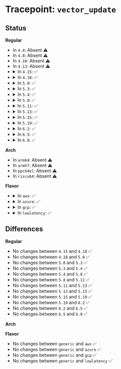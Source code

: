 # Tracepoint: <code>vector_update</code>

## Status
<b>Regular</b>
<ul>
<li>
In <code>4.4</code>: Absent ⚠️
</li>
<li>
In <code>4.8</code>: Absent ⚠️
</li>
<li>
In <code>4.10</code>: Absent ⚠️
</li>
<li>
In <code>4.13</code>: Absent ⚠️
</li>
<li>
<details>
<summary>In <code>4.15</code>: ✅</summary>

Event:

```c
struct trace_event_raw_vector_mod {
    struct trace_entry ent;
    unsigned int irq;
    unsigned int vector;
    unsigned int cpu;
    unsigned int prev_vector;
    unsigned int prev_cpu;
    char __data[0];
};
```
Function:

```c
void trace_event_raw_event_vector_mod(void *__data, unsigned int irq, unsigned int vector, unsigned int cpu, unsigned int prev_vector, unsigned int prev_cpu);
```
</details>
</li>
<li>
<details>
<summary>In <code>4.18</code>: ✅</summary>

Event:

```c
struct trace_event_raw_vector_mod {
    struct trace_entry ent;
    unsigned int irq;
    unsigned int vector;
    unsigned int cpu;
    unsigned int prev_vector;
    unsigned int prev_cpu;
    char __data[0];
};
```
Function:

```c
void trace_event_raw_event_vector_mod(void *__data, unsigned int irq, unsigned int vector, unsigned int cpu, unsigned int prev_vector, unsigned int prev_cpu);
```
</details>
</li>
<li>
<details>
<summary>In <code>5.0</code>: ✅</summary>

Event:

```c
struct trace_event_raw_vector_mod {
    struct trace_entry ent;
    unsigned int irq;
    unsigned int vector;
    unsigned int cpu;
    unsigned int prev_vector;
    unsigned int prev_cpu;
    char __data[0];
};
```
Function:

```c
void trace_event_raw_event_vector_mod(void *__data, unsigned int irq, unsigned int vector, unsigned int cpu, unsigned int prev_vector, unsigned int prev_cpu);
```
</details>
</li>
<li>
<details>
<summary>In <code>5.3</code>: ✅</summary>

Event:

```c
struct trace_event_raw_vector_mod {
    struct trace_entry ent;
    unsigned int irq;
    unsigned int vector;
    unsigned int cpu;
    unsigned int prev_vector;
    unsigned int prev_cpu;
    char __data[0];
};
```
Function:

```c
void trace_event_raw_event_vector_mod(void *__data, unsigned int irq, unsigned int vector, unsigned int cpu, unsigned int prev_vector, unsigned int prev_cpu);
```
</details>
</li>
<li>
<details>
<summary>In <code>5.4</code>: ✅</summary>

Event:

```c
struct trace_event_raw_vector_mod {
    struct trace_entry ent;
    unsigned int irq;
    unsigned int vector;
    unsigned int cpu;
    unsigned int prev_vector;
    unsigned int prev_cpu;
    char __data[0];
};
```
Function:

```c
void trace_event_raw_event_vector_mod(void *__data, unsigned int irq, unsigned int vector, unsigned int cpu, unsigned int prev_vector, unsigned int prev_cpu);
```
</details>
</li>
<li>
<details>
<summary>In <code>5.8</code>: ✅</summary>

Event:

```c
struct trace_event_raw_vector_mod {
    struct trace_entry ent;
    unsigned int irq;
    unsigned int vector;
    unsigned int cpu;
    unsigned int prev_vector;
    unsigned int prev_cpu;
    char __data[0];
};
```
Function:

```c
void trace_event_raw_event_vector_mod(void *__data, unsigned int irq, unsigned int vector, unsigned int cpu, unsigned int prev_vector, unsigned int prev_cpu);
```
</details>
</li>
<li>
<details>
<summary>In <code>5.11</code>: ✅</summary>

Event:

```c
struct trace_event_raw_vector_mod {
    struct trace_entry ent;
    unsigned int irq;
    unsigned int vector;
    unsigned int cpu;
    unsigned int prev_vector;
    unsigned int prev_cpu;
    char __data[0];
};
```
Function:

```c
void trace_event_raw_event_vector_mod(void *__data, unsigned int irq, unsigned int vector, unsigned int cpu, unsigned int prev_vector, unsigned int prev_cpu);
```
</details>
</li>
<li>
<details>
<summary>In <code>5.13</code>: ✅</summary>

Event:

```c
struct trace_event_raw_vector_mod {
    struct trace_entry ent;
    unsigned int irq;
    unsigned int vector;
    unsigned int cpu;
    unsigned int prev_vector;
    unsigned int prev_cpu;
    char __data[0];
};
```
Function:

```c
void trace_event_raw_event_vector_mod(void *__data, unsigned int irq, unsigned int vector, unsigned int cpu, unsigned int prev_vector, unsigned int prev_cpu);
```
</details>
</li>
<li>
<details>
<summary>In <code>5.15</code>: ✅</summary>

Event:

```c
struct trace_event_raw_vector_mod {
    struct trace_entry ent;
    unsigned int irq;
    unsigned int vector;
    unsigned int cpu;
    unsigned int prev_vector;
    unsigned int prev_cpu;
    char __data[0];
};
```
Function:

```c
void trace_event_raw_event_vector_mod(void *__data, unsigned int irq, unsigned int vector, unsigned int cpu, unsigned int prev_vector, unsigned int prev_cpu);
```
</details>
</li>
<li>
<details>
<summary>In <code>5.19</code>: ✅</summary>

Event:

```c
struct trace_event_raw_vector_mod {
    struct trace_entry ent;
    unsigned int irq;
    unsigned int vector;
    unsigned int cpu;
    unsigned int prev_vector;
    unsigned int prev_cpu;
    char __data[0];
};
```
Function:

```c
void trace_event_raw_event_vector_mod(void *__data, unsigned int irq, unsigned int vector, unsigned int cpu, unsigned int prev_vector, unsigned int prev_cpu);
```
</details>
</li>
<li>
<details>
<summary>In <code>6.2</code>: ✅</summary>

Event:

```c
struct trace_event_raw_vector_mod {
    struct trace_entry ent;
    unsigned int irq;
    unsigned int vector;
    unsigned int cpu;
    unsigned int prev_vector;
    unsigned int prev_cpu;
    char __data[0];
};
```
Function:

```c
void trace_event_raw_event_vector_mod(void *__data, unsigned int irq, unsigned int vector, unsigned int cpu, unsigned int prev_vector, unsigned int prev_cpu);
```
</details>
</li>
<li>
<details>
<summary>In <code>6.5</code>: ✅</summary>

Event:

```c
struct trace_event_raw_vector_mod {
    struct trace_entry ent;
    unsigned int irq;
    unsigned int vector;
    unsigned int cpu;
    unsigned int prev_vector;
    unsigned int prev_cpu;
    char __data[0];
};
```
Function:

```c
void trace_event_raw_event_vector_mod(void *__data, unsigned int irq, unsigned int vector, unsigned int cpu, unsigned int prev_vector, unsigned int prev_cpu);
```
</details>
</li>
<li>
<details>
<summary>In <code>6.8</code>: ✅</summary>

Event:

```c
struct trace_event_raw_vector_mod {
    struct trace_entry ent;
    unsigned int irq;
    unsigned int vector;
    unsigned int cpu;
    unsigned int prev_vector;
    unsigned int prev_cpu;
    char __data[0];
};
```
Function:

```c
void trace_event_raw_event_vector_mod(void *__data, unsigned int irq, unsigned int vector, unsigned int cpu, unsigned int prev_vector, unsigned int prev_cpu);
```
</details>
</li>
</ul>
<b>Arch</b>
<ul>
<li>
In <code>arm64</code>: Absent ⚠️
</li>
<li>
In <code>armhf</code>: Absent ⚠️
</li>
<li>
In <code>ppc64el</code>: Absent ⚠️
</li>
<li>
In <code>riscv64</code>: Absent ⚠️
</li>
</ul>
<b>Flavor</b>
<ul>
<li>
<details>
<summary>In <code>aws</code>: ✅</summary>

Event:

```c
struct trace_event_raw_vector_mod {
    struct trace_entry ent;
    unsigned int irq;
    unsigned int vector;
    unsigned int cpu;
    unsigned int prev_vector;
    unsigned int prev_cpu;
    char __data[0];
};
```
Function:

```c
void trace_event_raw_event_vector_mod(void *__data, unsigned int irq, unsigned int vector, unsigned int cpu, unsigned int prev_vector, unsigned int prev_cpu);
```
</details>
</li>
<li>
<details>
<summary>In <code>azure</code>: ✅</summary>

Event:

```c
struct trace_event_raw_vector_mod {
    struct trace_entry ent;
    unsigned int irq;
    unsigned int vector;
    unsigned int cpu;
    unsigned int prev_vector;
    unsigned int prev_cpu;
    char __data[0];
};
```
Function:

```c
void trace_event_raw_event_vector_mod(void *__data, unsigned int irq, unsigned int vector, unsigned int cpu, unsigned int prev_vector, unsigned int prev_cpu);
```
</details>
</li>
<li>
<details>
<summary>In <code>gcp</code>: ✅</summary>

Event:

```c
struct trace_event_raw_vector_mod {
    struct trace_entry ent;
    unsigned int irq;
    unsigned int vector;
    unsigned int cpu;
    unsigned int prev_vector;
    unsigned int prev_cpu;
    char __data[0];
};
```
Function:

```c
void trace_event_raw_event_vector_mod(void *__data, unsigned int irq, unsigned int vector, unsigned int cpu, unsigned int prev_vector, unsigned int prev_cpu);
```
</details>
</li>
<li>
<details>
<summary>In <code>lowlatency</code>: ✅</summary>

Event:

```c
struct trace_event_raw_vector_mod {
    struct trace_entry ent;
    unsigned int irq;
    unsigned int vector;
    unsigned int cpu;
    unsigned int prev_vector;
    unsigned int prev_cpu;
    char __data[0];
};
```
Function:

```c
void trace_event_raw_event_vector_mod(void *__data, unsigned int irq, unsigned int vector, unsigned int cpu, unsigned int prev_vector, unsigned int prev_cpu);
```
</details>
</li>
</ul>

## Differences
<b>Regular</b>
<ul>
<li>
No changes between <code>4.15</code> and <code>4.18</code> ✅
</li>
<li>
No changes between <code>4.18</code> and <code>5.0</code> ✅
</li>
<li>
No changes between <code>5.0</code> and <code>5.3</code> ✅
</li>
<li>
No changes between <code>5.3</code> and <code>5.4</code> ✅
</li>
<li>
No changes between <code>5.4</code> and <code>5.8</code> ✅
</li>
<li>
No changes between <code>5.8</code> and <code>5.11</code> ✅
</li>
<li>
No changes between <code>5.11</code> and <code>5.13</code> ✅
</li>
<li>
No changes between <code>5.13</code> and <code>5.15</code> ✅
</li>
<li>
No changes between <code>5.15</code> and <code>5.19</code> ✅
</li>
<li>
No changes between <code>5.19</code> and <code>6.2</code> ✅
</li>
<li>
No changes between <code>6.2</code> and <code>6.5</code> ✅
</li>
<li>
No changes between <code>6.5</code> and <code>6.8</code> ✅
</li>
</ul>
<b>Arch</b>
<ul>
</ul>
<b>Flavor</b>
<ul>
<li>
No changes between <code>generic</code> and <code>aws</code> ✅
</li>
<li>
No changes between <code>generic</code> and <code>azure</code> ✅
</li>
<li>
No changes between <code>generic</code> and <code>gcp</code> ✅
</li>
<li>
No changes between <code>generic</code> and <code>lowlatency</code> ✅
</li>
</ul>
